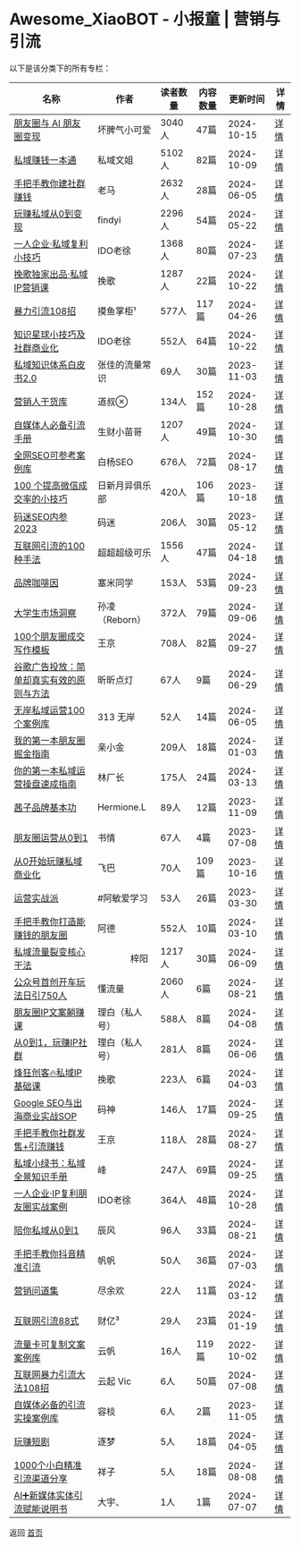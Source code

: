# Awesome_XiaoBOT - 小报童 | 营销与引流

以下是该分类下的所有专栏：

| 名称 | 作者 | 读者数量 | 内容数量 | 更新时间 | 详情 |
|------|------|----------|----------|----------|------|
| [朋友圈与 AI 朋友圈变现](https://xiaobot.net/p/ying520323?refer=0b133df9-27dc-423b-8101-639049001c13) | 坏脾气小可爱 | 3040人 | 47篇 |  2024-10-15 | [详情](data/ying520323.md) |
| [私域赚钱一本通](https://xiaobot.net/p/kevin888?refer=0b133df9-27dc-423b-8101-639049001c13) | 私域文姐 | 5102人 | 82篇 |  2024-10-09 | [详情](data/kevin888.md) |
| [手把手教你建社群赚钱](https://xiaobot.net/p/laoma?refer=0b133df9-27dc-423b-8101-639049001c13) | 老马 | 2632人 | 28篇 |  2024-06-05 | [详情](data/laoma.md) |
| [玩赚私域从0到变现](https://xiaobot.net/p/1000009?refer=0b133df9-27dc-423b-8101-639049001c13) | findyi | 2296人 | 54篇 |  2024-05-22 | [详情](data/1000009.md) |
| [一人企业·私域复利小技巧](https://xiaobot.net/p/weixin?refer=0b133df9-27dc-423b-8101-639049001c13) | IDO老徐 | 1368人 | 80篇 |  2024-07-23 | [详情](data/weixin.md) |
| [挽歌独家出品·私域IP营销课](https://xiaobot.net/p/h15284641828?refer=0b133df9-27dc-423b-8101-639049001c13) | 挽歌 | 1287人 | 22篇 |  2024-10-22 | [详情](data/h15284641828.md) |
| [暴力引流108招](https://xiaobot.net/p/mysw001?refer=0b133df9-27dc-423b-8101-639049001c13) | 摸鱼掌柜¹ | 577人 | 117篇 |  2024-04-26 | [详情](data/mysw001.md) |
| [知识星球小技巧及社群商业化](https://xiaobot.net/p/shequn?refer=0b133df9-27dc-423b-8101-639049001c13) | IDO老徐 | 552人 | 64篇 |  2024-10-22 | [详情](data/shequn.md) |
| [私域知识体系白皮书2.0](https://xiaobot.net/p/siyuwiki?refer=0b133df9-27dc-423b-8101-639049001c13) | 张佳的流量常识 | 69人 | 30篇 |  2023-11-03 | [详情](data/siyuwiki.md) |
| [营销人干货库](https://xiaobot.net/p/daoshu?refer=0b133df9-27dc-423b-8101-639049001c13) | 道叔 | 134人 | 152篇 |  2024-10-28 | [详情](data/daoshu.md) |
| [自媒体人必备引流手册](https://xiaobot.net/p/MSk1888999?refer=0b133df9-27dc-423b-8101-639049001c13) | 生财小苗哥 | 1207人 | 49篇 |  2024-10-30 | [详情](data/MSk1888999.md) |
| [全网SEO可参考案例库](https://xiaobot.net/p/baiyang?refer=0b133df9-27dc-423b-8101-639049001c13) | 白杨SEO | 676人 | 72篇 |  2024-08-17 | [详情](data/baiyang.md) |
| [100 个提高微信成交率的小技巧](https://xiaobot.net/p/asdfghjkl?refer=0b133df9-27dc-423b-8101-639049001c13) | 日新月异俱乐部 | 420人 | 106篇 |  2023-10-18 | [详情](data/asdfghjkl.md) |
| [码迷SEO内参2023](https://xiaobot.net/p/seofood?refer=0b133df9-27dc-423b-8101-639049001c13) | 码迷 | 206人 | 30篇 |  2023-05-12 | [详情](data/seofood.md) |
| [互联网引流的100种手法](https://xiaobot.net/p/sjnm78?refer=0b133df9-27dc-423b-8101-639049001c13) | 超超超级可乐 | 1556人 | 47篇 |  2024-04-18 | [详情](data/sjnm78.md) |
| [品牌咖啡因](https://xiaobot.net/p/Brandaffeine?refer=0b133df9-27dc-423b-8101-639049001c13) | 塞米同学 | 153人 | 53篇 |  2024-09-23 | [详情](data/Brandaffeine.md) |
| [大学生市场洞察](https://xiaobot.net/p/xiaoyuan?refer=0b133df9-27dc-423b-8101-639049001c13) | 孙凌（Reborn） | 372人 | 79篇 |  2024-09-06 | [详情](data/xiaoyuan.md) |
| [100个朋友圈成交写作模板](https://xiaobot.net/p/xinsheng2020072?refer=0b133df9-27dc-423b-8101-639049001c13) | 王京 | 708人 | 82篇 |  2024-09-27 | [详情](data/xinsheng2020072.md) |
| [谷歌广告投放：简单却真实有效的原则与方法](https://xiaobot.net/p/google-ads?refer=0b133df9-27dc-423b-8101-639049001c13) | 昕昕点灯 | 67人 | 9篇 |  2024-06-29 | [详情](data/google-ads.md) |
| [无岸私域运营100个案例库](https://xiaobot.net/p/wuan2023?refer=0b133df9-27dc-423b-8101-639049001c13) | 313 无岸 | 52人 | 14篇 |  2024-06-05 | [详情](data/wuan2023.md) |
| [我的第一本朋友圈掘金指南](https://xiaobot.net/p/richmoments?refer=0b133df9-27dc-423b-8101-639049001c13) | 亲小金 | 209人 | 18篇 |  2024-01-03 | [详情](data/richmoments.md) |
| [你的第一本私域运营操盘速成指南](https://xiaobot.net/p/beastmkt?refer=0b133df9-27dc-423b-8101-639049001c13) | 林厂长 | 175人 | 24篇 |  2024-03-13 | [详情](data/beastmkt.md) |
| [茜子品牌基本功](https://xiaobot.net/p/LZXZ?refer=0b133df9-27dc-423b-8101-639049001c13) | Hermione.L | 89人 | 12篇 |  2023-11-09 | [详情](data/LZXZ.md) |
| [朋友圈运营从0到1](https://xiaobot.net/p/renmaimoney?refer=0b133df9-27dc-423b-8101-639049001c13) | 书情 | 67人 | 4篇 |  2023-07-08 | [详情](data/renmaimoney.md) |
| [从0开始玩赚私域商业化](https://xiaobot.net/p/eliwendy?refer=0b133df9-27dc-423b-8101-639049001c13) | 飞巴 | 70人 | 109篇 |  2023-10-16 | [详情](data/eliwendy.md) |
| [运营实战派](https://xiaobot.net/p/minzi0607?refer=0b133df9-27dc-423b-8101-639049001c13) | #阿敏爱学习 | 53人 | 26篇 |  2023-03-30 | [详情](data/minzi0607.md) |
| [手把手教你打造能赚钱的朋友圈](https://xiaobot.net/p/ade12345?refer=0b133df9-27dc-423b-8101-639049001c13) | 阿德 | 552人 | 10篇 |  2024-03-10 | [详情](data/ade12345.md) |
| [私域流量裂变核心干法](https://xiaobot.net/p/wy88888888?refer=0b133df9-27dc-423b-8101-639049001c13) | ㅤㅤㅤㅤ梓阳 | 1217人 | 30篇 |  2024-06-09 | [详情](data/wy88888888.md) |
| [公众号首创开车玩法日引750人](https://xiaobot.net/p/r666?refer=0b133df9-27dc-423b-8101-639049001c13) | 懂流量 | 2060人 | 6篇 |  2024-08-21 | [详情](data/r666.md) |
| [朋友圈IP文案躺赚课](https://xiaobot.net/p/lbpyqwa?refer=0b133df9-27dc-423b-8101-639049001c13) | 理白（私人号） | 588人 | 8篇 |  2024-04-08 | [详情](data/lbpyqwa.md) |
| [从0到1，玩赚IP社群](https://xiaobot.net/p/sqyyszy?refer=0b133df9-27dc-423b-8101-639049001c13) | 理白（私人号） | 281人 | 8篇 |  2024-06-06 | [详情](data/sqyyszy.md) |
| [烽狂创客🔥私域IP基础课](https://xiaobot.net/p/bilei?refer=0b133df9-27dc-423b-8101-639049001c13) | 挽歌 | 223人 | 6篇 |  2024-04-03 | [详情](data/bilei.md) |
| [Google SEO与出海商业实战SOP](https://xiaobot.net/p/googleseosop?refer=0b133df9-27dc-423b-8101-639049001c13) | 码神 | 146人 | 17篇 |  2024-09-25 | [详情](data/googleseosop.md) |
| [手把手教你社群发售+引流赚钱](https://xiaobot.net/p/wj0722?refer=0b133df9-27dc-423b-8101-639049001c13) | 王京 | 118人 | 28篇 |  2024-08-27 | [详情](data/wj0722.md) |
| [私域小绿书：私域全景知识手册](https://xiaobot.net/p/zhixiaoyunying?refer=0b133df9-27dc-423b-8101-639049001c13) | 峰 | 247人 | 69篇 |  2024-09-25 | [详情](data/zhixiaoyunying.md) |
| [一人企业·IP复利朋友圈实战案例](https://xiaobot.net/p/pyq?refer=0b133df9-27dc-423b-8101-639049001c13) | IDO老徐 | 364人 | 48篇 |  2024-10-28 | [详情](data/pyq.md) |
| [陪你私域从0到1](https://xiaobot.net/p/qingchen7762?refer=0b133df9-27dc-423b-8101-639049001c13) | 辰风 | 96人 | 33篇 |  2024-08-21 | [详情](data/qingchen7762.md) |
| [手把手教你抖音精准引流](https://xiaobot.net/p/fanfandushu?refer=0b133df9-27dc-423b-8101-639049001c13) | 帆帆 | 50人 | 36篇 |  2024-07-03 | [详情](data/fanfandushu.md) |
| [营销问道集](https://xiaobot.net/p/yingxiaobox?refer=0b133df9-27dc-423b-8101-639049001c13) | 尽余欢 | 22人 | 11篇 |  2024-03-12 | [详情](data/yingxiaobox.md) |
| [互联网引流88式](https://xiaobot.net/p/280812?refer=0b133df9-27dc-423b-8101-639049001c13) | 财亿³ | 29人 | 23篇 |  2024-01-19 | [详情](data/280812.md) |
| [流量卡可复制文案案例库](https://xiaobot.net/p/lf756490177?refer=0b133df9-27dc-423b-8101-639049001c13) | 云帆 | 16人 | 119篇 |  2022-10-02 | [详情](data/lf756490177.md) |
| [互联网暴力引流大法108招](https://xiaobot.net/p/yunqi888?refer=0b133df9-27dc-423b-8101-639049001c13) | 云起 Vic | 6人 | 50篇 |  2024-07-08 | [详情](data/yunqi888.md) |
| [自媒体必备的引流实操案例库](https://xiaobot.net/p/1210264841?refer=0b133df9-27dc-423b-8101-639049001c13) | 容棪 | 6人 | 2篇 |  2023-11-05 | [详情](data/1210264841.md) |
| [玩赚短剧](https://xiaobot.net/p/wzdj?refer=0b133df9-27dc-423b-8101-639049001c13) | 逐梦 | 5人 | 18篇 |  2024-04-05 | [详情](data/wzdj.md) |
| [1000个小白精准引流渠道分享](https://xiaobot.net/p/yinliu1000?refer=0b133df9-27dc-423b-8101-639049001c13) | 祥子 | 5人 | 18篇 |  2024-08-08 | [详情](data/yinliu1000.md) |
| [AI➕新媒体实体引流赋能说明书](https://xiaobot.net/p/Dayu101?refer=0b133df9-27dc-423b-8101-639049001c13) | 大宇、 | 1人 | 1篇 |  2024-07-07 | [详情](data/Dayu101.md) |


返回 [首页](../README.md)
